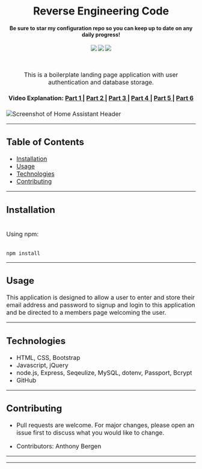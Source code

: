 <h1 align="center">
Reverse Engineering Code
</h1>
<h4 align="center" style="margin-bottom:10px">Be sure to star my configuration repo so you can keep up to date on any daily progress!</h4>
<div align="center">
  <h4>
    </a>
    <a href="https://github.com/adbergen/trace/stargazers"><img src="https://img.shields.io/github/stars/adbergen/trace.svg?style=plasticr"/></a>
    <a href="https://github.com/adbergen/trace/commits/master"><img src="https://img.shields.io/github/last-commit/adbergen/trace.svg?style=plasticr"/></a>
        <a href="https://github.com/adbergen/trace/commits/master"><img src="https://img.shields.io/github/commit-activity/y/adbergen/trace.svg?style=plasticr"/></a>
</h4>
<br>
</div>
<p align="center"><font size="3">
This is a boilerplate landing page application with user authentication and database storage.</p>
<div align="center"><a name="menu"></a>
  <h4> <strong>Video Explanation:</strong>
    <a href="https://drive.google.com/file/d/1zoZlK_337WpPWApTynp8jU9K93mnOOyi/view">
      Part 1
    </a>
    <span> | </span>
    <a href="https://drive.google.com/file/d/15PnMUzAcMo2idIe9NcqwiGa3Yx8juyhg/view">
      Part 2
    </a>
      <span> | </span>
    <a href="https://drive.google.com/file/d/1cSOfJl8ib-lmiaWdpBG6rIwlIVj1AUCv/view">
      Part 3
    </a>
      <span> | </span>
    <a href="https://drive.google.com/file/d/1c_YRGv8RGkhbCyXhxWARDYih1B7mmEia/view">
      Part 4
    </a>
      <span> | </span>
    <a href="https://drive.google.com/file/d/1thz8OttXnV_x2qTa42dO8lbmkGdf8q6K/view">
      Part 5
    </a>
      <span> | </span>
    <a href="https://drive.google.com/file/d/17s3GDsoC6uU_SY4ewr29B-vcixObRj-T/view">
      Part 6
    </a>

  </h4>
</div>

![Screenshot of Home Assistant Header](https://www.supplychain247.com/images/article/sick_localization_1019wide.jpg)

<hr>

## Table of Contents

- [Installation](#installation)
- [Usage](#usage)
- [Technologies](#technologies)
- [Contributing](#contributing)

<hr>

## Installation

<br>
Using npm:

<br>
<br>

    npm install

<hr>

## Usage

<p> This application is designed to allow a user to enter and store their email address and password to signup and login to this application and be directed to a members page welcoming the user.
</ul>

<hr>

## Technologies

<ul>
<li>HTML, CSS, Bootstrap</li>
<li>Javascript, jQuery</li>
<li>node.js, Express, Seqeulize, MySQL, dotenv, Passport, Bcrypt</li>
<li>GitHub</li>
</ul>

<hr>

## Contributing

- Pull requests are welcome. For major changes, please open an issue first to discuss what you would like to change.

- Contributors: Anthony Bergen

<hr><hr>
